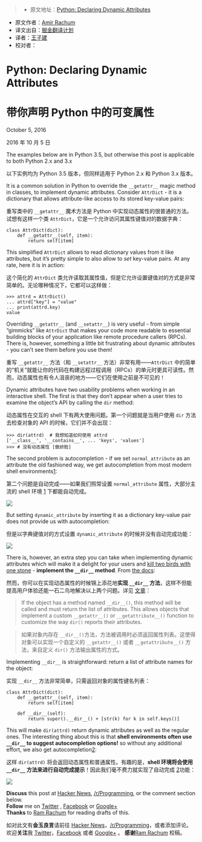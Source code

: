> * 原文地址：[Python: Declaring Dynamic Attributes](http://amir.rachum.com/blog/2016/10/05/python-dynamic-attributes/)
* 原文作者：[Amir Rachum](http://amir.rachum.com/about/)
* 译文出自：[掘金翻译计划](https://github.com/xitu/gold-miner)
* 译者：[王子建](https://github.com/Romeo0906)
* 校对者：

# Python: Declaring Dynamic Attributes

# 带你声明 Python 中的可变属性


October 5, 2016

2016 年 10 月 5 日

The examples below are in Python 3.5, but otherwise this post is applicable to both Python 2.x and 3.x

以下实例均为 Python 3.5 版本，但同样适用于 Python 2.x 和 Python 3.x 版本。

It is a common solution in Python to override the `__getattr__` magic method in classes, to implement dynamic attributes. Consider `AttrDict` - it is a dictionary that allows attribute-like access to its stored key-value pairs:

重写类中的 `__getattr__` 魔术方法是 Python 中实现动态属性的很普通的方法。试想有这样一个类 `AttrDict`，它是一个允许访问其属性键值对的数据字典：



    class AttrDict(dict):
        def __getattr__(self, item):
            return self[item]



This simplified `AttrDict` allows to read dictionary values from it like attributes, but it’s pretty simple to also allow to _set_ key-value pairs. At any rate, here it is in action:

这个简化的 `AttrDict` 类允许读取其属性值，但是它允许设置键值对的方式是非常简单的。无论哪种情况下，它都可以这样做：



    >>> attrd = AttrDict()
    ... attrd["key"] = "value"
    ... print(attrd.key)
    value



Overriding `__getattr__` (and `__setattr__`) is very useful - from simple “gimmicks” like `AttrDict` that makes your code more readable to essential building blocks of your application like remote procedure callers (RPCs). There is, however, something a little bit frustrating about dynamic attributes - you can’t see them before you use them!

重写 `__getattr__` 方法（和 `__setattr__` 方法）非常有用——`AttrDict` 中的简单的“机关”就能让你的代码在构建远程过程调用（RPCs）的单元时更具可读性。然而，动态属性也有令人沮丧的地方——它们在使用之前是不可见的！

Dynamic attributes have two usability problems when working in an interactive shell. The first is that they don’t appear when a user tries to examine the object’s API by calling the `dir` method:

动态属性在交互的 shell 下有两大使用问题。第一个问题就是当用户使用 `dir` 方法去检查对象的 API 的时候，它们并不会出现：



    >>> dir(attrd)  # 我想知道如何使用 attrd
    ['__class__', '__contains__', ... 'keys', 'values']
    >>> # 没有动态属性 [傲娇脸]



The second problem is autocompletion - if we set `normal_attribute` as an attribute the old fashioned way, we get autocompletion from most modern shell environments[1](http://amir.rachum.com/blog/2016/10/05/python-dynamic-attributes/#fn:1):

第二个问题是自动完成——如果我们照常设置 `normal_attribute` 属性，大部分主流的 shell 环境 [1](http://amir.rachum.com/blog/2016/10/05/python-dynamic-attributes/#fn:1) 下都能自动完成。

![](http://amir.rachum.com/images/posts/normal_attribute.png)

But setting `dynamic_attribute` by inserting it as a dictionary key-value pair does not provide us with autocompletion:

但是以字典键值对的方式设置 `dynamic_attribute` 的时候并没有自动完成功能：

![](http://amir.rachum.com/images/posts/dynamic_attribute_before.png)

There is, however, an extra step you can take when implementing dynamic attributes which will make it a delight for your users and [kill two birds with one stone](https://www.youtube.com/watch?v=71gilEP4aJY) - **implement the `__dir__` method**. From [the docs](https://docs.python.org/2/library/functions.html#dir):

然而，你可以在实现动态属性的时候锦上添花地**实现 `__dir__` 方法**，这样不但能提高用户体验还能一石二鸟地解决以上两个问题。详见 [文章](https://docs.python.org/2/library/functions.html#dir)：

> If the object has a method named `__dir__()`, this method will be called and must return the list of attributes. This allows objects that implement a custom `__getattr__()` or `__getattribute__()` function to customize the way `dir()` reports their attributes.

> 如果对象内存在 `__dir__()`方法，方法被调用时必须返回属性列表。这使得对象可以实现一个自定义的 `__getattr__()` 或者 `__getattribute__()` 方法，来自定义 `dir()` 方法输出属性的方式。

Implementing `__dir__` is straightforward: return a list of attribute names for the object:

实现 `__dir__` 方法非常简单，只需返回对象的属性键名列表：

    class AttrDict(dict):
        def __getattr__(self, item):
            return self[item]

        def __dir__(self):
            return super().__dir__() + [str(k) for k in self.keys()]



This will make `dir(attrd)` return dynamic attributes as well as the regular ones. The interesting thing about this is that **shell environments often use `__dir__` to suggest autocompletion options!** so without any additional effort, we also get autocompletion[2](http://amir.rachum.com/blog/2016/10/05/python-dynamic-attributes/#fn:2):

这样 `dir(attrd)` 将会返回动态属性和普通属性。有趣的是，**shell 环境将会使用 `__dir__` 方法来进行自动完成提示**！因此我们毫不费力就实现了自动完成 [2](http://amir.rachum.com/blog/2016/10/05/python-dynamic-attributes/#fn:2)功能：

![](http://amir.rachum.com/images/posts/dynamic_attribute_after.png)

**Discuss** this post at [Hacker News](https://news.ycombinator.com/item?id=12644164), [/r/Programming](https://www.reddit.com/r/programming/comments/55zuip/python_declaring_dynamic_attributes/), or the comment section below.  
**Follow** me on [Twitter](https://twitter.com/AmirRachum) , [Facebook](https://www.facebook.com/amir.rachum.blog) or [Google+](https://plus.google.com/collection/ku7PME)  
**Thanks** to [Ram Rachum](http://ram.rachum.com/) for reading drafts of this.

如对此文有**金玉良言**请前往 [Hacker News](https://news.ycombinator.com/item?id=12644164)，[/r/Programming](https://www.reddit.com/r/programming/comments/55zuip/python_declaring_dynamic_attributes/)，或者添加评论。
欢迎**关注**我 [Twitter](https://twitter.com/AmirRachum)，[Facebook](https://www.facebook.com/amir.rachum.blog) 或者 [Google+](https://plus.google.com/collection/ku7PME) 。
**感谢**[Ram Rachum](http://ram.rachum.com/) 校稿。

